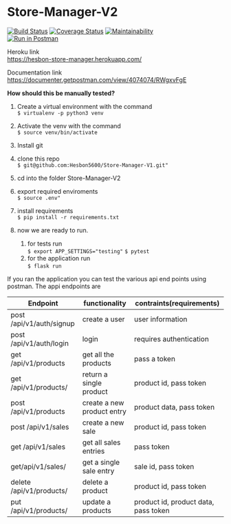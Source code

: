 # Store-Manager-V2

[![Build Status](https://travis-ci.org/Hesbon5600/Store-Manager-V1.svg?branch=ft-get-single-sale-api-161310353)](https://travis-ci.org/Hesbon5600/Store-Manager-V1)
[![Coverage Status](https://coveralls.io/repos/github/Hesbon5600/Store-Manager-V1/badge.svg?branch=ft-get-single-sale-api-161310353)](https://coveralls.io/github/Hesbon5600/Store-Manager-V1?branch=ft-get-single-sale-api-161310353)
[![Maintainability](https://api.codeclimate.com/v1/badges/751babd9eca784e178b9/maintainability)](https://codeclimate.com/github/Hesbon5600/Store-Manager-V1/maintainability)  
[![Run in Postman](https://run.pstmn.io/button.svg)](https://app.getpostman.com/run-collection/694b6ed7daad7fca8e9f)

Heroku link  
https://hesbon-store-manager.herokuapp.com/

Documentation link  
https://documenter.getpostman.com/view/4074074/RWgxvFgE


**How should this be manually tested?**
1. Create  a virtual environment with the command  
`$ virtualenv -p python3 venv`  

1. Activate the venv with the command     
`$ source venv/bin/activate`

1. Install git  
1. clone this repo  
`$ git@github.com:Hesbon5600/Store-Manager-V1.git"` 
  
1. cd into the folder Store-Manager-V2
1. export required enviroments  
	`$ source .env"`
  
1. install requirements      
`$ pip install -r requirements.txt` 
1. now we are ready to run. 
	1. for tests run  
         `$ export APP_SETTINGS="testing"` 
	`$ pytest`   
	1. for the application run  
	`$ flask run`  

If you ran the application you can test the various api end points using postman. The appi endpoints are  

|Endpoint|functionality|contraints(requirements)|
|-------|-------------|----------|
|post /api/v1/auth/signup|create a user|user information|
|post /api/v1/auth/login | login |requires authentication |
|get /api/v1/products| get all the products| pass a token |
|get /api/v1/products/</productID>|return a single product| product id, pass token|
|post /api/v1/products | create a new product entry| product data, pass token|
|post /api/v1/sales | create a new sale| product id, pass token|
|get /api/v1/sales | get all sales entries| pass token|
|get/api/v1/sales/<saleID>|get a single sale entry| sale id, pass token| 
|delete /api/v1/products/<productID> | delete a product| product id, pass token|
|put /api/v1/products/<productID> | update a products|product id, product data, pass token|


